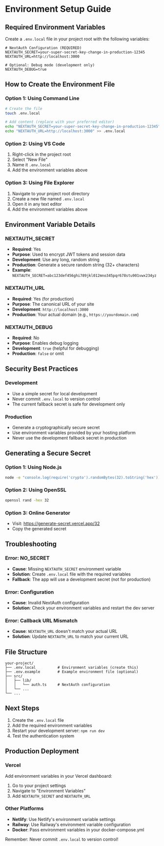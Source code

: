 # Environment Setup Guide

## Required Environment Variables

Create a `.env.local` file in your project root with the following variables:

```env
# NextAuth Configuration (REQUIRED)
NEXTAUTH_SECRET=your-super-secret-key-change-in-production-12345
NEXTAUTH_URL=http://localhost:3000

# Optional: Debug mode (development only)
NEXTAUTH_DEBUG=true
```

## How to Create the Environment File

### Option 1: Using Command Line
```bash
# Create the file
touch .env.local

# Add content (replace with your preferred editor)
echo "NEXTAUTH_SECRET=your-super-secret-key-change-in-production-12345" > .env.local
echo "NEXTAUTH_URL=http://localhost:3000" >> .env.local
```

### Option 2: Using VS Code
1. Right-click in the project root
2. Select "New File"
3. Name it `.env.local`
4. Add the environment variables above

### Option 3: Using File Explorer
1. Navigate to your project root directory
2. Create a new file named `.env.local`
3. Open it in any text editor
4. Add the environment variables above

## Environment Variable Details

### NEXTAUTH_SECRET
- **Required**: Yes
- **Purpose**: Used to encrypt JWT tokens and session data
- **Development**: Use any long, random string
- **Production**: Generate a secure random string (32+ characters)
- **Example**: `NEXTAUTH_SECRET=abc123def456ghi789jkl012mno345pqr678stu901vwx234yz`

### NEXTAUTH_URL
- **Required**: Yes (for production)
- **Purpose**: The canonical URL of your site
- **Development**: `http://localhost:3000`
- **Production**: Your actual domain (e.g., `https://yourdomain.com`)

### NEXTAUTH_DEBUG
- **Required**: No
- **Purpose**: Enables debug logging
- **Development**: `true` (helpful for debugging)
- **Production**: `false` or omit

## Security Best Practices

### Development
- Use a simple secret for local development
- Never commit `.env.local` to version control
- The current fallback secret is safe for development only

### Production
- Generate a cryptographically secure secret
- Use environment variables provided by your hosting platform
- Never use the development fallback secret in production

## Generating a Secure Secret

### Option 1: Using Node.js
```bash
node -e "console.log(require('crypto').randomBytes(32).toString('hex'))"
```

### Option 2: Using OpenSSL
```bash
openssl rand -hex 32
```

### Option 3: Online Generator
- Visit: https://generate-secret.vercel.app/32
- Copy the generated secret

## Troubleshooting

### Error: NO_SECRET
- **Cause**: Missing `NEXTAUTH_SECRET` environment variable
- **Solution**: Create `.env.local` file with the required variables
- **Fallback**: The app will use a development secret (not for production)

### Error: Configuration
- **Cause**: Invalid NextAuth configuration
- **Solution**: Check your environment variables and restart the dev server

### Error: Callback URL Mismatch
- **Cause**: `NEXTAUTH_URL` doesn't match your actual URL
- **Solution**: Update `NEXTAUTH_URL` to match your current URL

## File Structure
```
your-project/
├── .env.local          # Environment variables (create this)
├── .env.example        # Example environment file (optional)
├── src/
│   ├── lib/
│   │   └── auth.ts     # NextAuth configuration
│   └── ...
└── ...
```

## Next Steps
1. Create the `.env.local` file
2. Add the required environment variables
3. Restart your development server: `npm run dev`
4. Test the authentication system

## Production Deployment

### Vercel
Add environment variables in your Vercel dashboard:
1. Go to your project settings
2. Navigate to "Environment Variables"
3. Add `NEXTAUTH_SECRET` and `NEXTAUTH_URL`

### Other Platforms
- **Netlify**: Use Netlify's environment variable settings
- **Railway**: Use Railway's environment variable configuration
- **Docker**: Pass environment variables in your docker-compose.yml

Remember: Never commit `.env.local` to version control!
